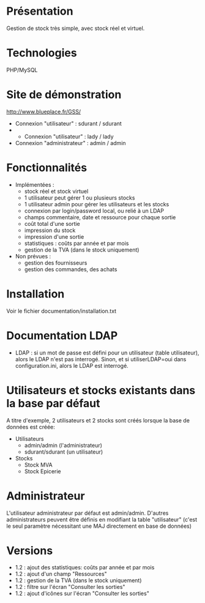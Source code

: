 # Présentation
Gestion de stock très simple, avec stock réel et virtuel.

# Technologies
PHP/MySQL

# Site de démonstration
http://www.blueplace.fr/GSS/
* Connexion "utilisateur" : sdurant / sdurant
* * Connexion "utilisateur" : lady / lady
* Connexion "administrateur" : admin / admin

# Fonctionnalités
* Implémentées :
  * stock réel et stock virtuel
  * 1 utilisateur peut gérer 1 ou plusieurs stocks
  * 1 utilisateur admin pour gérer les utilisateurs et les stocks
  * connexion par login/password local, ou relié à un LDAP
  * champs commentaire, date et ressource pour chaque sortie
  * coût total d'une sortie
  * impression du stock
  * impression d'une sortie
  * statistiques : coûts par année et par mois
  * gestion de la TVA (dans le stock uniquement)
* Non prévues :
  * gestion des fournisseurs
  * gestion des commandes, des achats

# Installation
Voir le fichier documentation/installation.txt

# Documentation LDAP
* LDAP : si un mot de passe est défini pour un utilisateur (table utilisateur), alors le LDAP n'est pas interrogé. Sinon, et si utiliserLDAP=oui dans configuration.ini, alors le LDAP est interrogé.

# Utilisateurs et stocks existants dans la base par défaut
A titre d'exemple, 2 utilisateurs et 2 stocks sont créés lorsque la base de données est créée:
* Utilisateurs
  * admin/admin (l'administrateur)
  * sdurant/sdurant (un utilisateur)
* Stocks
  * Stock MVA
  * Stock Epicerie

# Administrateur
L'utilisateur administrateur par défaut est admin/admin.
D'autres administrateurs peuvent être définis en modifiant la table "utilisateur" (c'est le seul paramètre nécessitant une MAJ directement en base de données)

# Versions
* 1.2 : ajout des statistiques: coûts par année et par mois
* 1.2 : ajout d'un champ "Ressources"
* 1.2 : gestion de la TVA (dans le stock uniquement)
* 1.2 : filtre sur l'écran "Consulter les sorties"
* 1.2 : ajout d'icônes sur l'écran "Consulter les sorties"
